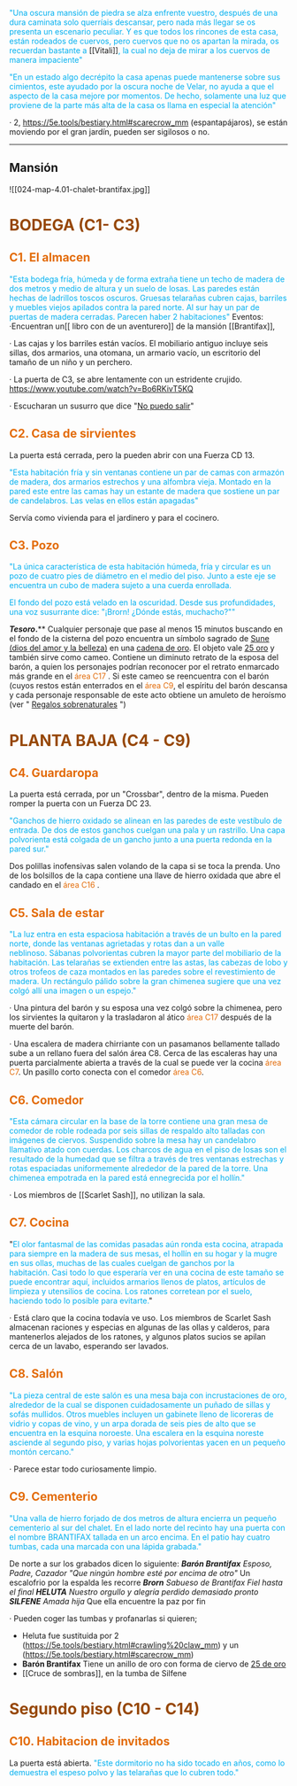 <font color="#00b0f0">"Una oscura mansión de piedra se alza enfrente vuestro, después de una dura caminata solo querríais descansar, pero nada más llegar se os presenta un escenario peculiar. Y es que todos los rincones de esta casa, están rodeados de cuervos, pero cuervos que no os apartan la mirada, os recuerdan bastante a </font>[[Vitali]]<font color="#00b0f0">, la cual no deja de mirar a los cuervos de manera impaciente"</font>

<font color="#00b0f0">"En un estado algo decrépito la casa apenas puede mantenerse sobre sus cimientos, este ayudado por la oscura noche de Velar, no ayuda a que el aspecto de la casa mejore por momentos. De hecho, solamente una luz que proviene de la parte más alta de la casa os llama en especial la atención"</font>

· 2, https://5e.tools/bestiary.html#scarecrow_mm (espantapájaros), se están moviendo por el gran jardín, pueden ser sigilosos o no.

---
## Mansión

![[024-map-4.01-chalet-brantifax.jpg]]

# <font color="#974806">BODEGA (C1- C3)</font>
## <font color="#e36c09">C1. El almacen</font>

<font color="#00b0f0">"Esta bodega fría, húmeda y de forma extraña tiene un techo de madera de dos metros y medio de altura y un suelo de losas. Las paredes están hechas de ladrillos toscos oscuros. Gruesas telarañas cubren cajas, barriles y muebles viejos apilados contra la pared norte. Al sur hay un par de puertas de madera cerradas. Parecen haber 2 habitaciones"</font>
Eventos:
·Encuentran un[[ libro con de un aventurero]] de la mansión [[Brantifax]], 

· Las cajas y los barriles están vacíos. El mobiliario antiguo incluye seis sillas, dos armarios, una otomana, un armario vacío, un escritorio del tamaño de un niño y un perchero.

· La puerta de C3, se abre lentamente con un estridente crujido.  https://www.youtube.com/watch?v=Bo6RKivT5KQ

· Escucharan un susurro que dice "<u>No puedo salir</u>"

## <font color="#e36c09">C2. Casa de sirvientes</font>

La puerta está cerrada, pero la pueden abrir con una Fuerza CD 13.

<font color="#00b0f0">"Esta habitación fría y sin ventanas contiene un par de camas con armazón de madera, dos armarios estrechos y una alfombra vieja. Montado en la pared este entre las camas hay un estante de madera que sostiene un par de candelabros. Las velas en ellos están apagadas"</font>

Servía como vivienda para el jardinero y para el cocinero.

## <font color="#e36c09">C3. Pozo</font>

<font color="#00b0f0">"La única característica de esta habitación húmeda, fría y circular es un pozo de cuatro pies de diámetro en el medio del piso. Junto a este eje se encuentra un cubo de madera sujeto a una cuerda enrollada.</font>

<font color="#00b0f0">El fondo del pozo está velado en la oscuridad. Desde sus profundidades, una voz susurrante dice: "¡Brorn! ¿Dónde estás, muchacho?""</font>

***Tesoro*.**** Cualquier personaje que pase al menos 15 minutos buscando en el fondo de la cisterna del pozo encuentra un símbolo sagrado de <u>Sune (dios del amor y la belleza)</u> en una <u>cadena de oro</u>. El objeto vale <u>25 oro</u> y también sirve como cameo. Contiene un diminuto retrato de la esposa del barón, a quien los personajes podrían reconocer por el retrato enmarcado más grande en el <font color="#e36c09">área C17</font> . Si este cameo se reencuentra con el barón (cuyos restos están enterrados en el <font color="#e36c09">área C9</font>, el espíritu del barón descansa y cada personaje responsable de este acto obtiene un amuleto de heroísmo (ver " [Regalos sobrenaturales](https://5e.tools/book.html#DMG,7,charms,0) ")

# <font color="#974806">PLANTA BAJA (C4 - C9)</font>
## <font color="#e36c09">C4. Guardaropa</font>

La puerta está cerrada, por un "Crossbar", dentro de la misma. Pueden romper la puerta con un Fuerza DC 23.

<font color="#00b0f0">"Ganchos de hierro oxidado se alinean en las paredes de este vestíbulo de entrada. De dos de estos ganchos cuelgan una pala y un rastrillo. Una capa polvorienta está colgada de un gancho junto a una puerta redonda en la pared sur."</font>

Dos polillas inofensivas salen volando de la capa si se toca la prenda. Uno de los bolsillos de la capa contiene una llave de hierro oxidada que abre el candado en el <font color="#e36c09">área C16</font> .

## <font color="#e36c09">C5. Sala de estar</font>

<font color="#00b0f0">"La luz entra en esta espaciosa habitación a través de un bulto en la pared norte, donde las ventanas agrietadas y rotas dan a un valle neblinoso. Sábanas polvorientas cubren la mayor parte del mobiliario de la habitación. Las telarañas se extienden entre las astas, las cabezas de lobo y otros trofeos de caza montados en las paredes sobre el revestimiento de madera. Un rectángulo pálido sobre la gran chimenea sugiere que una vez colgó allí una imagen o un espejo."</font>

· Una pintura del barón y su esposa una vez colgó sobre la chimenea, pero los sirvientes la quitaron y la trasladaron al ático<font color="#e36c09"> área C17</font> después de la muerte del barón.

· Una escalera de madera chirriante con un pasamanos bellamente tallado sube a un rellano fuera del salón área C8. Cerca de las escaleras hay una puerta parcialmente abierta a través de la cual se puede ver la cocina <font color="#e36c09">área C7</font>. Un pasillo corto conecta con el comedor <font color="#e36c09">área C6</font>.

## <font color="#e36c09">C6. Comedor</font>
<font color="#00b0f0">"Esta cámara circular en la base de la torre contiene una gran mesa de comedor de roble rodeada por seis sillas de respaldo alto talladas con imágenes de ciervos. Suspendido sobre la mesa hay un candelabro llamativo atado con cuerdas. Los charcos de agua en el piso de losas son el resultado de la humedad que se filtra a través de tres ventanas estrechas y rotas espaciadas uniformemente alrededor de la pared de la torre. Una chimenea empotrada en la pared está ennegrecida por el hollín."</font>

· Los miembros de [[Scarlet Sash]], no utilizan la sala.

## <font color="#e36c09">C7. Cocina</font>
"<font color="#00b0f0">El olor fantasmal de las comidas pasadas aún ronda esta cocina, atrapada para siempre en la madera de sus mesas, el hollín en su hogar y la mugre en sus ollas, muchas de las cuales cuelgan de ganchos por la habitación. Casi todo lo que esperaría ver en una cocina de este tamaño se puede encontrar aquí, incluidos armarios llenos de platos, artículos de limpieza y utensilios de cocina. Los ratones corretean por el suelo, haciendo todo lo posible para evitarte.</font>"

· Está claro que la cocina todavía ve uso. Los miembros de Scarlet Sash almacenan raciones y especias en algunas de las ollas y calderos, para mantenerlos alejados de los ratones, y algunos platos sucios se apilan cerca de un lavabo, esperando ser lavados.

## <font color="#e36c09">C8. Salón</font>
<font color="#00b0f0">"La pieza central de este salón es una mesa baja con incrustaciones de oro, alrededor de la cual se disponen cuidadosamente un puñado de sillas y sofás mullidos. Otros muebles incluyen un gabinete lleno de licoreras de vidrio y copas de vino, y un arpa dorada de seis pies de alto que se encuentra en la esquina noroeste. Una escalera en la esquina noreste asciende al segundo piso, y varias hojas polvorientas yacen en un pequeño montón cercano."</font>

· Parece estar todo curiosamente limpio.

## <font color="#e36c09">C9. Cementerio</font>
<font color="#00b0f0">"Una valla de hierro forjado de dos metros de altura encierra un pequeño cementerio al sur del chalet. En el lado norte del recinto hay una puerta con el nombre BRANTIFAX tallada en un arco encima. En el patio hay cuatro tumbas, cada una marcada con una lápida grabada."</font>

De norte a sur los grabados dicen lo siguiente:
	**_Barón Brantifax_**
	_Esposo, Padre, Cazador_
	_"Que ningún hombre esté por encima de otro"_
	Un escalofrio por la espalda les recorre
	**_Brorn_**
	_Sabueso de Brantifax_
	_Fiel hasta el final_
	**_HELUTA_**
	_Nuestro orgullo y alegría_
	_perdido demasiado pronto_
	**_SILFENE_**
	_Amada hija_
	Que ella encuentre la paz por fin
	

· Pueden coger las tumbas y profanarlas si quieren;
- Heluta fue sustituida por 2 (https://5e.tools/bestiary.html#crawling%20claw_mm) y un (https://5e.tools/bestiary.html#scarecrow_mm)
- **Barón Brantifax** Tiene un anillo de oro con forma de ciervo de <u>25 de oro</u>
- [[Cruce de sombras]], en la tumba de Silfene

# <font color="#974806">Segundo piso (C10 - C14)</font>
## <font color="#e36c09">C10. Habitacion de invitados</font>
La puerta está abierta.
<font color="#00b0f0">"Este dormitorio no ha sido tocado en años, como lo demuestra el espeso polvo y las telarañas que lo cubren todo."</font>
